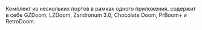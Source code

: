 Комплект из нескольких портов в рамках одного приложения, содержит в себе GZDoom, LZDoom, Zandronum 3.0, Chocolate Doom, PrBoom+ и RetroDoom.